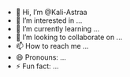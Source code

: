 - 👋 Hi, I’m @Kali-Astraa
- 👀 I’m interested in ...
- 🌱 I’m currently learning ...
- 💞️ I’m looking to collaborate on ...
- 📫 How to reach me ...
- 😄 Pronouns: ...
- ⚡ Fun fact: ...

<!---
Kali-Astraa/Kali-Astraa is a ✨ special ✨ repository because its `README.md` (this file) appears on your GitHub profile.
You can click the Preview link to take a look at your changes.
--->
